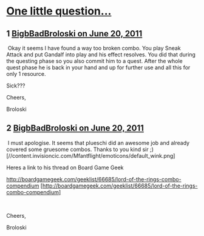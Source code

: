 # [One little question...](https://community.fantasyflightgames.com/topic/48767-one-little-question/)

## 1 [BigbBadBroloski on June 20, 2011](https://community.fantasyflightgames.com/topic/48767-one-little-question/?do=findComment&comment=488176)

 Okay it seems I have found a way too broken combo. You play Sneak Attack and put Gandalf into play and his effect resolves. You did that during the questing phase so you also commit him to a quest. After the whole quest phase he is back in your hand and up for further use and all this for only 1 resource.

Sick???

Cheers,

Broloski

## 2 [BigbBadBroloski on June 20, 2011](https://community.fantasyflightgames.com/topic/48767-one-little-question/?do=findComment&comment=488182)

 I must apologise. It seems that plueschi did an awesome job and already covered some gruesome combos. Thanks to you kind sir ;) [//content.invisioncic.com/Mfantflight/emoticons/default_wink.png]

Heres a link to his thread on Board Game Geek

http://boardgamegeek.com/geeklist/66685/lord-of-the-rings-combo-compendium [http://boardgamegeek.com/geeklist/66685/lord-of-the-rings-combo-compendium]

 

Cheers,

Broloski

